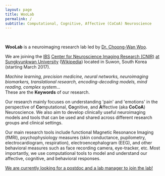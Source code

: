 ```yaml
---
layout: page
title: WooLab
permalink: /
subtitle: Computational, Cognitive, Affective (CoCoA) Neuroscience
---
```

&nbsp;

**WooLab** is a neuroimaging research lab led by 
<a href="http://wanirepo.github.io">Dr. Choong-Wan Woo</a>.  

We are joining the <a href="https://www.ibs.re.kr">IBS</a> <a href="http://cnir.ibs.re.kr/html/cnir_en/">Center for Neuroscience Imaging Research (CNIR)</a> <a href="http://www.skku.edu/eng_home/index.jsp">at Sungkyunkwan University</a> (<a href="https://en.wikipedia.org/wiki/Sungkyunkwan_University">Wikipedia</a>) located in Suwon, South Korea (starting March 2017). 

<i>Machine learning, precision medicine, neural networks, neuroimaging biomarkers, translational research, encoding-decoding models, mind reading, complex system...</i>  
These are the **Keywords** of our research. 

Our research mainly focuses on understanding 'pain' and 'emotions' in the perspective of **Co**mputational, **Co**gnitive, and **A**ffective (aka **CoCoA**) Neuroscience. We also aim to develop clinically useful neuroimaging models and tools that can be used and shared across different research groups and clinical settings. 

Our main research tools include functional Magnetic Resonance Imaging (fMRI), psychophysiology measures (skin conductance, pupilometry, electrocardiogram, respiration), electroencephalogram (EEG), and other behavioral measures such as face recording camera, eye-tracker, etc. Most importantly, we use computational tools to model and understand our affective, cognitive, and behavioral responses.  

[We are currently looking for a postdoc and a lab manager to join the lab!](position)